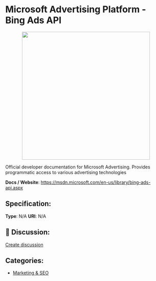 # Microsoft Advertising Platform - Bing Ads API
<p align="center">
    <img width="400" src="https://raw.githubusercontent.com/apis-list/apis-list/main/apis/microsoft-advertising-platform-bing-ads-api/logo_256x256.png" />
</p>

Official developer documentation for Microsoft Advertising. Provides programmatic access to various advertising technologies

**Docs / Website**: https://msdn.microsoft.com/en-us/library/bing-ads-api.aspx

## Specification:
**Type**:  N/A 
**URI**:  N/A 

## 💬 Discussion:
[Create discussion](https://github.com/apis-list/apis-list/discussions/new)

## Categories:
- [Marketing & SEO](https://github.com/apis-list/apis-list#marketing-and-seo)



